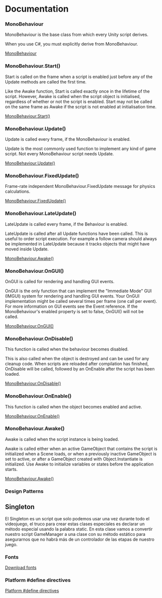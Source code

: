 ﻿# Documentation

### MonoBehaviour

MonoBehaviour is the base class from which every Unity script derives.

When you use C#, you must explicitly derive from MonoBehaviour.

[MonoBehaviour](https://docs.unity3d.com/ScriptReference/MonoBehaviour.html)

### MonoBehaviour.Start()

Start is called on the frame when a script is enabled just before any of the Update methods are called the first time.

Like the Awake function, Start is called exactly once in the lifetime of the script. However, Awake is called when the script object is initialised, regardless of whether or not the script is enabled. Start may not be called on the same frame as Awake if the script is not enabled at initialisation time.

[MonoBehaviour.Start()](https://docs.unity3d.com/ScriptReference/MonoBehaviour.Start.html)

### MonoBehaviour.Update()

Update is called every frame, if the MonoBehaviour is enabled.

Update is the most commonly used function to implement any kind of game script. Not every MonoBehaviour script needs Update.

[MonoBehaviour.Update()](https://docs.unity3d.com/ScriptReference/MonoBehaviour.Update.html)

### MonoBehaviour.FixedUpdate()

Frame-rate independent MonoBehaviour.FixedUpdate message for physics calculations.

[MonoBehaviour.FixedUpdate()](https://docs.unity3d.com/ScriptReference/MonoBehaviour.FixedUpdate.html)

### MonoBehaviour.LateUpdate()

LateUpdate is called every frame, if the Behaviour is enabled.

LateUpdate is called after all Update functions have been called. This is useful to order script execution. For example a follow camera should always be implemented in LateUpdate because it tracks objects that might have moved inside Update.

[MonoBehaviour.Awake()](https://docs.unity3d.com/ScriptReference/MonoBehaviour.Awake.html)

### MonoBehaviour.OnGUI()

OnGUI is called for rendering and handling GUI events.

OnGUI is the only function that can implement the "Immediate Mode" GUI (IMGUI) system for rendering and handling GUI events. Your OnGUI implementation might be called several times per frame (one call per event). For more information on GUI events see the Event reference. If the MonoBehaviour's enabled property is set to false, OnGUI() will not be called.

[MonoBehaviour.OnGUI()](https://docs.unity3d.com/ScriptReference/MonoBehaviour.OnGUI.html)

### MonoBehaviour.OnDisable()

This function is called when the behaviour becomes disabled.

This is also called when the object is destroyed and can be used for any cleanup code. When scripts are reloaded after compilation has finished, OnDisable will be called, followed by an OnEnable after the script has been loaded.

[MonoBehaviour.OnDisable()](https://docs.unity3d.com/ScriptReference/MonoBehaviour.OnDisable.html)

### MonoBehaviour.OnEnable()

This function is called when the object becomes enabled and active.

[MonoBehaviour.OnEnable()](https://docs.unity3d.com/ScriptReference/MonoBehaviour.OnEnable.html)

### MonoBehaviour.Awake()

Awake is called when the script instance is being loaded.

Awake is called either when an active GameObject that contains the script is initialized when a Scene loads, or when a previously inactive GameObject is set to active, or after a GameObject created with Object.Instantiate is initialized. Use Awake to initialize variables or states before the application starts.

[MonoBehaviour.Awake()](https://docs.unity3d.com/ScriptReference/MonoBehaviour.Awake.html)

### Design Patterns

## Singleton

El Singleton es un script que solo podemos usar una vez durante todo el videojuego, el truco para crear estas clases especiales es declarar un método especial usando la palabra static. En esta clase vamos a convertir nuestro script GameManager a una clase con su método estático para asegurarnos que no habrá más de un controlador de las etapas de nuestro juego.

### Fonts

[Download fonts](https://www.dafont.com/es/)

### Platform #define directives

[Platform #define directives](https://docs.unity3d.com/Manual/PlatformDependentCompilation.html)